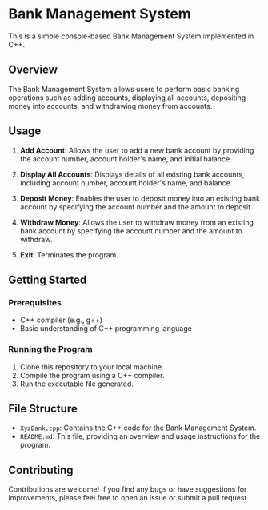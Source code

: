 # Bank Management System

This is a simple console-based Bank Management System implemented in C++.

## Overview

The Bank Management System allows users to perform basic banking operations such as adding accounts, displaying all accounts, depositing money into accounts, and withdrawing money from accounts.

## Usage

1. **Add Account**: Allows the user to add a new bank account by providing the account number, account holder's name, and initial balance.
   
2. **Display All Accounts**: Displays details of all existing bank accounts, including account number, account holder's name, and balance.

3. **Deposit Money**: Enables the user to deposit money into an existing bank account by specifying the account number and the amount to deposit.

4. **Withdraw Money**: Allows the user to withdraw money from an existing bank account by specifying the account number and the amount to withdraw.

5. **Exit**: Terminates the program.

## Getting Started

### Prerequisites

- C++ compiler (e.g., g++)
- Basic understanding of C++ programming language

### Running the Program

1. Clone this repository to your local machine.
2. Compile the program using a C++ compiler.
3. Run the executable file generated.

## File Structure

- `XyzBank.cpp`: Contains the C++ code for the Bank Management System.
- `README.md`: This file, providing an overview and usage instructions for the program.

## Contributing

Contributions are welcome! If you find any bugs or have suggestions for improvements, please feel free to open an issue or submit a pull request.

